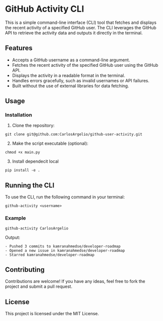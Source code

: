 # GitHub Activity CLI
This is a simple command-line interface (CLI) tool that fetches and displays the recent activity of a specified GitHub user. The CLI leverages the GitHub API to retrieve the activity data and outputs it directly in the terminal.

## Features
- Accepts a GitHub username as a command-line argument.
- Fetches the recent activity of the specified GitHub user using the GitHub API.
- Displays the activity in a readable format in the terminal.
- Handles errors gracefully, such as invalid usernames or API failures.
- Built without the use of external libraries for data fetching.

## Usage

### Installation

1. Clone the repository:

```
git clone git@github.com:CarlosArgelio/github-user-activity.git
```

2. Make the script executable (optional):
```
chmod +x main.py
```

3. Install dependecit local
```
pip install -e .
```

## Running the CLI

To use the CLI, run the following command in your terminal:
```
github-activity <username>
```

### Example
```
github-activity CarlosArgelio
```

Output:
```
- Pushed 3 commits to kamranahmedse/developer-roadmap
- Opened a new issue in kamranahmedse/developer-roadmap
- Starred kamranahmedse/developer-roadmap
```

## Contributing
Contributions are welcome! If you have any ideas, feel free to fork the project and submit a pull request.

## License
This project is licensed under the MIT License.